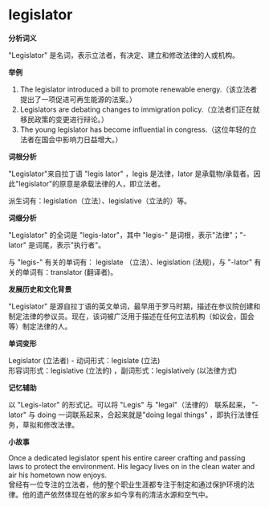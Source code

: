 # legislator

**分析词义**

  

"Legislator" 是名词，表示立法者，有决定、建立和修改法律的人或机构。

  

**举例**

  

1.  The legislator introduced a bill to promote renewable energy.（该立法者提出了一项促进可再生能源的法案。）
2.  Legislators are debating changes to immigration policy.（立法者们正在就移民政策的变更进行辩论。）
3.  The young legislator has become influential in congress.（这位年轻的立法者在国会中影响力日益增大。）

  

**词根分析**

  

"Legislator"来自拉丁语 "legis lator" ，legis 是法律，lator 是承载物/承载者。因此"legislator"的原意是承载法律的人，即立法者。

  

派生词有：legislation（立法）、legislative（立法的）等。

  

**词缀分析**

  

"Legislator" 的全词是 "legis-lator"，其中 "legis-" 是词根，表示"法律"；"-lator" 是词尾，表示"执行者"。

  

与 "legis-" 有关的单词有： legislate （立法）、legislation (法规)，与 "-lator" 有关的单词有：translator (翻译者)。

  

**发展历史和文化背景**

  

"Legislator" 是源自拉丁语的英文单词，最早用于罗马时期，描述在参议院创建和制定法律的参议员。现在，该词被广泛用于描述在任何立法机构（如议会，国会等）制定法律的人。

  

**单词变形**

  

Legislator (立法者) - 动词形式：legislate (立法)  
形容词形式：legislative (立法的) ，副词形式：legislatively (以法律方式)

  

**记忆辅助**

  

以 "Legis-lator" 的形式记。可以将 "Legis" 与 "legal"（法律的） 联系起来， "-lator" 与 doing 一词联系起来，合起来就是"doing legal things" ，即执行法律任务，草拟和修改法律。

  

**小故事**

  

Once a dedicated legislator spent his entire career crafting and passing laws to protect the environment. His legacy lives on in the clean water and air his hometown now enjoys.  
曾经有一位专注的立法者，他的整个职业生涯都专注于制定和通过保护环境的法律。他的遗产依然体现在他的家乡如今享有的清洁水源和空气中。
